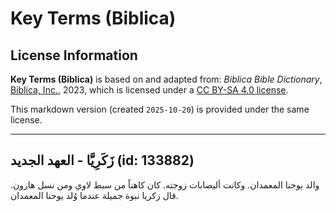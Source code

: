 # Key Terms (Biblica)

## License Information

**Key Terms (Biblica)** is based on and adapted from: _Biblica Bible Dictionary_, [Biblica, Inc.](https://www.biblica.com/), 2023, which is licensed under a [CC BY-SA 4.0 license](https://creativecommons.org/licenses/by-sa/4.0/legalcode.en).

This markdown version (created `2025-10-20`) is provided under the same license.



--------------------------------

## زَكَرِيَّا - العهد الجديد (id: 133882)

والد يوحنا المعمدان. وكانت أليصابات زوجته. كان كاهناً من سبط لاوي ومن نسل هارون. قال زكريا نبوة جميلة عندما وُلد يوحنا المعمدان.


